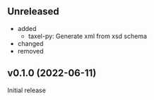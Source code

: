 <!-- markdownlint-disable MD041 -->

## Unreleased

- added
  - taxel-py: Generate xml from xsd schema
- changed
- removed

## v0.1.0 (2022-06-11)

Initial release
